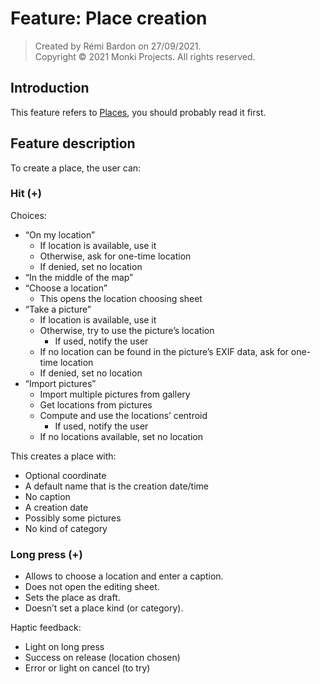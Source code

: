 # Feature: Place creation

> Created by Rémi Bardon on 27/09/2021.  
> Copyright © 2021 Monki Projects. All rights reserved.

## Introduction

This feature refers to [Places](./feature-places.md), you should probably read it first.

## Feature description

To create a place, the user can:

### Hit (+)

Choices:

* “On my location”
  * If location is available, use it
  * Otherwise, ask for one-time location
  * If denied, set no location
* “In the middle of the map”
* “Choose a location”
  * This opens the location choosing sheet
* “Take a picture”
  * If location is available, use it
  * Otherwise, try to use the picture’s location
    * If used, notify the user
  * If no location can be found in the picture’s EXIF data, ask for one-time location
  * If denied, set no location
* “Import pictures”
  * Import multiple pictures from gallery
  * Get locations from pictures
  * Compute and use the locations’ centroid
    * If used, notify the user
  * If no locations available, set no location

This creates a place with:

* Optional coordinate
* A default name that is the creation date/time
* No caption
* A creation date
* Possibly some pictures
* No kind of category

### Long press (+)

* Allows to choose a location and enter a caption.
* Does not open the editing sheet.
* Sets the place as draft.
* Doesn’t set a place kind (or category).

Haptic feedback:

* Light on long press
* Success on release (location chosen)
* Error or light on cancel (to try)
